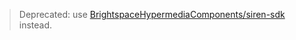 > Deprecated: use [BrightspaceHypermediaComponents/siren-sdk](https://github.com/BrightspaceHypermediaComponents/siren-sdk) instead.
